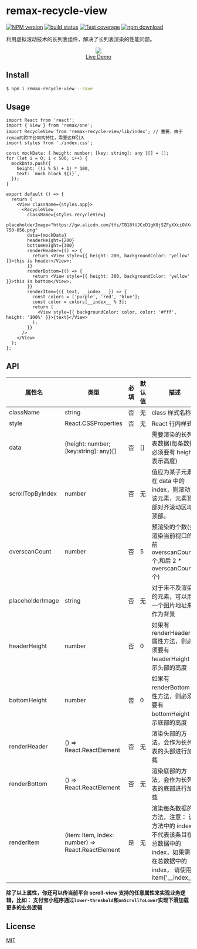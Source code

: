 # remax-recycle-view

[![NPM version][npm-image]][npm-url] [![build status][travis-image]][travis-url] [![Test coverage][codecov-image]][codecov-url] [![npm download][download-image]][download-url]

[npm-image]: https://img.shields.io/npm/v/remax-recycle-view.svg?style=flat-square
[npm-url]: https://npmjs.org/package/remax-recycle-view
[travis-image]: https://img.shields.io/travis/remaxjs/remax-recycle-view.svg?style=flat-square
[travis-url]: https://travis-ci.org/remaxjs/remax-recycle-view
[codecov-image]: https://codecov.io/gh/remaxjs/remax-recycle-view/branch/master/graph/badge.svg
[codecov-url]: https://codecov.io/gh/remaxjs/remax-recycle-view
[download-image]: https://img.shields.io/npm/dm/remax-recycle-view.svg?style=flat-square
[download-url]: https://npmjs.org/package/remax-recycle-view

利用虚拟滚动技术的长列表组件，解决了长列表渲染的性能问题。

<div align=center>
  <a href="https://herbox-embed.alipay.com/p/Remax/remax-recycle-view" target="_blank">
	  <img src="https://github.com/remaxjs/remax-recycle-view/blob/master/example.gif?raw=true" />
  <a>
</div>

<div align=center>
  <a href="https://herbox-embed.alipay.com/p/Remax/remax-recycle-view" target="_blank">
    Live Demo
  <a>
</div>

## Install

```bash
$ npm i remax-recycle-view --save
```

## Usage

```tsx
import React from 'react';
import { View } from 'remax/one';
import RecycleView from 'remax-recycle-view/lib/index'; // 重要，由于remax的跨平台同构特性，需要这样引入
import styles from './index.css';

const mockData: { height: number; [key: string]: any }[] = [];
for (let i = 0; i < 500; i++) {
  mockData.push({
    height: ((i % 5) + 1) * 100,
    text: `mock block ${i}`,
  });
}

export default () => {
  return (
    <View className={styles.app}>
      <RecycleView
        className={styles.recycleView}
        placeholderImage="https://gw.alicdn.com/tfs/TB18fUJCxD1gK0jSZFyXXciOVXa-750-656.png"
        data={mockData}
        headerHeight={200}
        bottomHeight={300}
        renderHeader={() => {
          return <View style={{ height: 200, backgroundColor: 'yellow' }}>this is header</View>;
        }}
        renderBottom={() => {
          return <View style={{ height: 300, backgroundColor: 'yellow' }}>this is bottom</View>;
        }}
        renderItem={({ text, __index__ }) => {
          const colors = ['purple', 'red', 'blue'];
          const color = colors[__index__ % 3];
          return (
            <View style={{ backgroundColor: color, color: '#fff', height: '100%' }}>{text}</View>
          );
        }}
      />
    </View>
  );
};
```

## API

| 属性名 | 类型 | 必填 | 默认值 | 描述 |
| --- | --- | --- | --- | --- |
| className | string | 否 | 无 | class 样式名称 |
| style | React.CSSProperties | 否 | 无 | React 行内样式 |
| data | {height: number; [key:string]: any}[] | 否 | [] | 需要渲染的长列表数据(每条数据必须要有 height 表示高度) |
| scrollTopByIndex | number | 否 | 无 | 值应为某子元素在 data 中的 index，则滚动到该元素，元素顶部对齐滚动区域顶部。 |
| overscanCount | number | 否 | 5 | 预渲染的个数(会渲染当前视口的前 overscanCount 个,和后 2 \* overscanCount 个) |
| placeholderImage | string | 否 | 无 | 对于来不及渲染的元素，可以用一个图片地址来作为背景 |
| headerHeight | number | 否 | 0 | 如果有 renderHeader 属性方法，则必须要有 headerHeight 表示头部的高度 |
| bottomHeight | number | 否 | 0 | 如果有 renderBottom 属性方法，则必须要有 bottomHeight 表示底部的高度 |
| renderHeader | () => React.ReactElement | 否 | 无 | 渲染头部的方法，会作为长列表的头部进行加载 |
| renderBottom | () => React.ReactElement | 否 | 无 | 渲染底部的方法，会作为长列表的底部进行加载 |
| renderItem | (item: Item, index: number) => React.ReactElement | 是 | 无 | 渲染每条数据的方法，注意： 该方法中的 index 不代表该条目在总数据中的 index，如果需要在总数据中的 index， 请使用 item['\_\_index__'] |

**除了以上属性，你还可以传当前平台 scroll-view 支持的任意属性来实现业务逻辑，比如： 支付宝小程序通过`lower-threshold`和`onScrollToLower`实现下滑加载更多的业务逻辑**

## License

[MIT](LICENSE)
